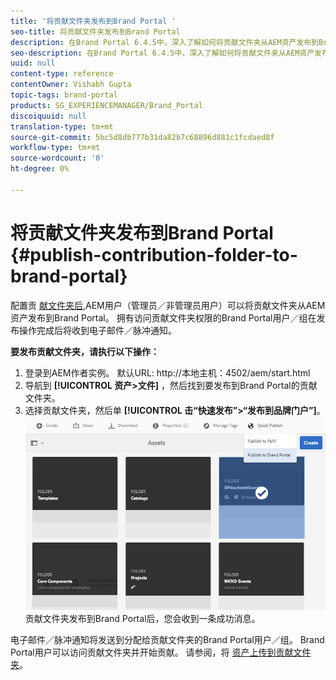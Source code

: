 ```yaml
---
title: '将贡献文件夹发布到Brand Portal '
seo-title: 将贡献文件夹发布到Brand Portal
description: 在Brand Portal 6.4.5中，深入了解如何将贡献文件夹从AEM资产发布到Brand Portal。
seo-description: 在Brand Portal 6.4.5中，深入了解如何将贡献文件夹从AEM资产发布到Brand Portal。
uuid: null
content-type: reference
contentOwner: Vishabh Gupta
topic-tags: brand-portal
products: SG_EXPERIENCEMANAGER/Brand_Portal
discoiquuid: null
translation-type: tm+mt
source-git-commit: 5bc5d8db777b31da82b7c68896d881c1fcdaed8f
workflow-type: tm+mt
source-wordcount: '0'
ht-degree: 0%

---
```



# 将贡献文件夹发布到Brand Portal {#publish-contribution-folder-to-brand-portal}

配置贡 [献文件夹后](brand-portal-configure-contribution-folder-properties.md),AEM用户（管理员／非管理员用户）可以将贡献文件夹从AEM资产发布到Brand Portal。 拥有访问贡献文件夹权限的Brand Portal用户／组在发布操作完成后将收到电子邮件／脉冲通知。

**要发布贡献文件夹，请执行以下操作：**

1. 登录到AEM作者实例。
默认URL: http://本地主机：4502/aem/start.html
1. 导航到 **[!UICONTROL 资产>文件]** ，然后找到要发布到Brand Portal的贡献文件夹。
1. 选择贡献文件夹，然后单 **[!UICONTROL 击“快速发布”>“发布到品牌门户”]**。
   ![](assets/publish-contribution-folder-to-bp.png)
贡献文件夹发布到Brand Portal后，您会收到一条成功消息。

电子邮件／脉冲通知将发送到分配给贡献文件夹的Brand Portal用户／组。 Brand Portal用户可以访问贡献文件夹并开始贡献。 请参阅，将 [资产上传到贡献文件夹](brand-portal-upload-assets-to-contribution-folder.md)。